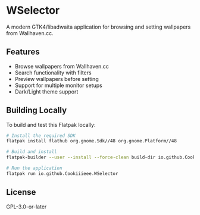 # WSelector

A modern GTK4/libadwaita application for browsing and setting wallpapers from Wallhaven.cc.

## Features
- Browse wallpapers from Wallhaven.cc
- Search functionality with filters
- Preview wallpapers before setting
- Support for multiple monitor setups
- Dark/Light theme support

## Building Locally

To build and test this Flatpak locally:

```bash
# Install the required SDK
flatpak install flathub org.gnome.Sdk//48 org.gnome.Platform//48

# Build and install
flatpak-builder --user --install --force-clean build-dir io.github.Cookiiieee.WSelector.json

# Run the application
flatpak run io.github.Cookiiieee.WSelector
```

## License

GPL-3.0-or-later
